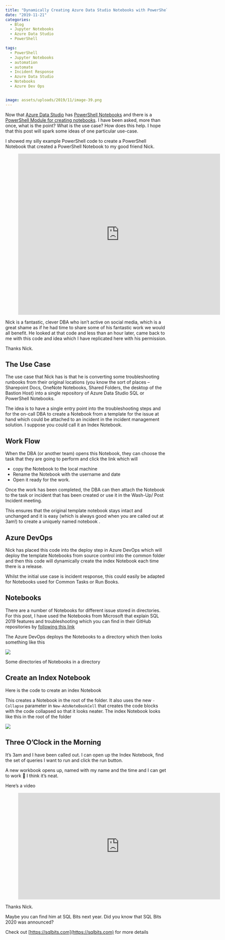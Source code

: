 ```yaml
---
title: "Dynamically Creating Azure Data Studio Notebooks with PowerShell for an Incident Response Index Notebook"
date: "2019-11-21"
categories:
  - Blog
  - Jupyter Notebooks
  - Azure Data Studio
  - PowerShell

tags:
  - PowerShell
  - Jupyter Notebooks
  - automation
  - automate
  - Incident Response
  - Azure Data Studio
  - Notebooks
  - Azure Dev Ops


image: assets/uploads/2019/11/image-39.png
---
```

Now that [Azure Data Studio](https://aka.ms/azuredatastudio) has [PowerShell Notebooks](https://docs.microsoft.com/en-us/sql/azure-data-studio/release-notes-azure-data-studio?view=sql-server-ver15?WT.mc_id=DP-MVP-5002693) and there is a [PowerShell Module for creating notebooks](https://blog.robsewell.com/blog/create-a-powershell-notebook-for-azure-data-studio-with-powershell/). I have been asked, more than once, what is the point? What is the use case? How does this help. I hope that this post will spark some ideas of one particular use-case.

I showed my silly example PowerShell code to create a PowerShell Notebook that created a PowerShell Notebook to my good friend Nick.<FIGURE class="wp-block-video wp-block-embed is-type-video is-provider-videopress">
<DIV class=wp-block-embed__wrapper><IFRAME title=2019-11-14_15-50-46-mp4 height=502 src="https://videopress.com/embed/5zyfyR2P?preloadContent=metadata&amp;hd=0" frameBorder=0 width=630 allowfullscreen></IFRAME>
<SCRIPT src="https://v0.wordpress.com/js/next/videopress-iframe.js?m=1435166243"></SCRIPT>
</DIV></FIGURE>
Nick is a fantastic, clever DBA who isn’t active on social media, which is a great shame as if he had time to share some of his fantastic work we would all benefit. He looked at that code and less than an hour later, came back to me with this code and idea which I have replicated here with his permission.

Thanks Nick.

The Use Case
------------

The use case that Nick has is that he is converting some troubleshooting runbooks from their original locations (you know the sort of places – Sharepoint Docs, OneNote Notebooks, Shared Folders, the desktop of the Bastion Host) into a single repository of Azure Data Studio SQL or PowerShell Notebooks.

The idea is to have a single entry point into the troubleshooting steps and for the on-call DBA to create a Notebook from a template for the issue at hand which could be attached to an incident in the incident management solution. I suppose you could call it an Index Notebook.

Work Flow
---------

When the DBA (or another team) opens this Notebook, they can choose the task that they are going to perform and click the link which will

*   copy the Notebook to the local machine
*   Rename the Notebook with the username and date
*   Open it ready for the work.

Once the work has been completed, the DBA can then attach the Notebook to the task or incident that has been created or use it in the Wash-Up/ Post Incident meeting.

This ensures that the original template notebook stays intact and unchanged and it is easy (which is always good when you are called out at 3am!) to create a uniquely named notebook .

Azure DevOps
------------

Nick has placed this code into the deploy step in Azure DevOps which will deploy the template Notebooks from source control into the common folder and then this code will dynamically create the index Notebook each time there is a release.

Whilst the initial use case is incident response, this could easily be adapted for Notebooks used for Common Tasks or Run Books.

Notebooks
---------

There are a number of Notebooks for different issue stored in directories. For this post, I have used the Notebooks from Microsoft that explain SQL 2019 features and troubleshooting which you can find in their GitHub repositories by [following this link](https://github.com/microsoft/sql-server-samples/tree/master/samples/features/sql2019notebooks)

The Azure DevOps deploys the Notebooks to a directory which then looks something like this

![](https://blog.robsewell.com/assets/uploads/2019/11/image-38.png?resize=494%2C195&ssl=1)

Some directories of Notebooks in a directory

Create an Index Notebook
------------------------

Here is the code to create an index Notebook
<SCRIPT src="https://gist.github.com/SQLDBAWithABeard/e2c0a410d5ec749bcda6fd2da9f83703.js"></SCRIPT>

This creates a Notebook in the root of the folder. It also uses the new `-Collapse` parameter in `New-AdsNoteBookCell` that creates the code blocks with the code collapsed so that it looks neater. The index Notebook looks like this in the root of the folder

[![](https://blog.robsewell.com/assets/uploads/2019/11/image-39.png?resize=630%2C680&ssl=1)](https://blog.robsewell.com/assets/uploads/2019/11/image-39.png?ssl=1)

Three O’Clock in the Morning
----------------------------

It’s 3am and I have been called out. I can open up the Index Notebook, find the set of queries I want to run and click the run button.

A new workbook opens up, named with my name and the time and I can get to work 🙂 I think it’s neat.
<P>Here’s a video</P><FIGURE class="wp-block-video wp-block-embed is-type-video is-provider-videopress">
<DIV class=wp-block-embed__wrapper><IFRAME title=using-an-index-notebook-mp4 height=332 src="https://videopress.com/embed/bxs91KsT?preloadContent=metadata&amp;hd=0" frameBorder=0 width=630 allowfullscreen></IFRAME>
<SCRIPT src="https://v0.wordpress.com/js/next/videopress-iframe.js?m=1435166243"></SCRIPT>
</DIV></FIGURE>
Thanks Nick.

Maybe you can find him at SQL Bits next year. Did you know that SQL Bits 2020 was announced?

Check out [https://sqlbits.com](https://sqlbits.com) for more details

